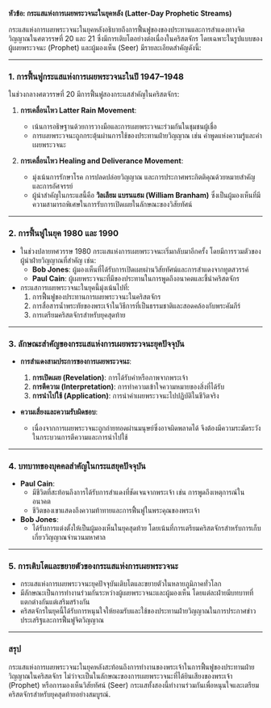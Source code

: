 **หัวข้อ: กระแสแห่งการเผยพระวจนะในยุคหลัง (Latter-Day Prophetic Streams)**

กระแสแห่งการเผยพระวจนะในยุคหลังอธิบายถึงการฟื้นฟูของของประทานและการสำแดงทางจิตวิญญาณในศตวรรษที่ 20 และ 21 ซึ่งมีการเติบโตอย่างต่อเนื่องในคริสตจักร โดยเฉพาะในรูปแบบของผู้เผยพระวจนะ (Prophet) และผู้มองเห็น (Seer) มีรายละเอียดสำคัญดังนี้:

---

### **1. การฟื้นฟูกระแสแห่งการเผยพระวจนะในปี 1947–1948**
ในช่วงกลางศตวรรษที่ 20 มีการฟื้นฟูสองกระแสสำคัญในคริสตจักร:
1. **การเคลื่อนไหว Latter Rain Movement**:
   - เน้นการอธิษฐานด้วยการวางมือและการเผยพระวจนะร่วมกันในชุมชนผู้เชื่อ
   - การเผยพระวจนะถูกกระตุ้นผ่านการใช้ของประทานฝ่ายวิญญาณ เช่น คำพูดแห่งความรู้และคำเผยพระวจนะ

2. **การเคลื่อนไหว Healing and Deliverance Movement**:
   - มุ่งเน้นการรักษาโรค การปลดปล่อยวิญญาณ และการประกาศพระกิตติคุณด้วยหมายสำคัญและการอัศจรรย์
   - ผู้นำสำคัญในกระแสนี้คือ **วิลเลียม แบรนแฮม (William Branham)** ซึ่งเป็นผู้มองเห็นที่มีความสามารถพิเศษในการรับการเปิดเผยในลักษณะของวิสัยทัศน์

---

### **2. การฟื้นฟูในยุค 1980 และ 1990**
- ในช่วงปลายทศวรรษ 1980 กระแสแห่งการเผยพระวจนะเริ่มกลับมาอีกครั้ง โดยมีการรวมตัวของผู้นำฝ่ายวิญญาณที่สำคัญ เช่น:
  - **Bob Jones**: ผู้มองเห็นที่ได้รับการเปิดเผยผ่านวิสัยทัศน์และการสำแดงจากทูตสวรรค์
  - **Paul Cain**: ผู้เผยพระวจนะที่มีของประทานในการพูดถึงอนาคตและชี้นำคริสตจักร
- กระแสการเผยพระวจนะในยุคนี้มุ่งเน้นไปที่:
  1. การฟื้นฟูของประทานการเผยพระวจนะในคริสตจักร
  2. การสื่อสารน้ำพระทัยของพระเจ้าในวิธีการที่เป็นธรรมชาติและสอดคล้องกับพระคัมภีร์
  3. การเตรียมคริสตจักรสำหรับยุคสุดท้าย

---

### **3. ลักษณะสำคัญของกระแสแห่งการเผยพระวจนะยุคปัจจุบัน**
- **การสำแดงสามประการของการเผยพระวจนะ**:
  1. **การเปิดเผย (Revelation)**: การได้รับคำหรือภาพจากพระเจ้า
  2. **การตีความ (Interpretation)**: การทำความเข้าใจความหมายของสิ่งที่ได้รับ
  3. **การนำไปใช้ (Application)**: การนำคำเผยพระวจนะไปปฏิบัติในชีวิตจริง

- **ความเสี่ยงและความรับผิดชอบ**:
  - เนื่องจากการเผยพระวจนะถูกถ่ายทอดผ่านมนุษย์ซึ่งอาจผิดพลาดได้ จึงต้องมีความระมัดระวังในกระบวนการตีความและการนำไปใช้

---

### **4. บทบาทของบุคคลสำคัญในกระแสยุคปัจจุบัน**
- **Paul Cain**:
  - มีชีวิตที่สะท้อนถึงการได้รับการสำแดงที่ชัดเจนจากพระเจ้า เช่น การพูดถึงเหตุการณ์ในอนาคต
  - ชีวิตของเขาแสดงถึงความท้าทายและการฟื้นฟูในพระคุณของพระเจ้า
- **Bob Jones**:
  - ได้รับการแต่งตั้งให้เป็นผู้มองเห็นในยุคสุดท้าย โดยเน้นที่การเตรียมคริสตจักรสำหรับการเก็บเกี่ยววิญญาณจำนวนมหาศาล

---

### **5. การเติบโตและขยายตัวของกระแสแห่งการเผยพระวจนะ**
- กระแสแห่งการเผยพระวจนะยุคปัจจุบันเติบโตและขยายตัวในหลายภูมิภาคทั่วโลก
- มีลักษณะเป็นการทำงานร่วมกันระหว่างผู้เผยพระวจนะและผู้มองเห็น โดยแต่ละฝ่ายมีบทบาทที่แตกต่างกันแต่เสริมสร้างกัน
- คริสตจักรในยุคนี้ได้รับการหนุนใจให้ยอมรับและใช้ของประทานฝ่ายวิญญาณในการประกาศข่าวประเสริฐและการฟื้นฟูจิตวิญญาณ

---

### **สรุป**
กระแสแห่งการเผยพระวจนะในยุคหลังสะท้อนถึงการทำงานของพระเจ้าในการฟื้นฟูของประทานฝ่ายวิญญาณในคริสตจักร ไม่ว่าจะเป็นในลักษณะของการเผยพระวจนะที่ได้ยินเสียงของพระเจ้า (Prophet) หรือการมองเห็นวิสัยทัศน์ (Seer) กระแสทั้งสองนี้ทำงานร่วมกันเพื่อหนุนใจและเตรียมคริสตจักรสำหรับยุคสุดท้ายอย่างสมบูรณ์.